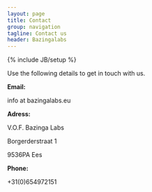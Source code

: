```yaml
---
layout: page
title: Contact
group: navigation
tagline: Contact us
header: Bazingalabs
---
```

{% include JB/setup %}

Use the following details to get in touch with us.

**Email:**

info at bazingalabs.eu


**Adress:** 

V.O.F. Bazinga Labs

Borgerderstraat 1

9536PA Ees


**Phone:**

+31(0)654972151   